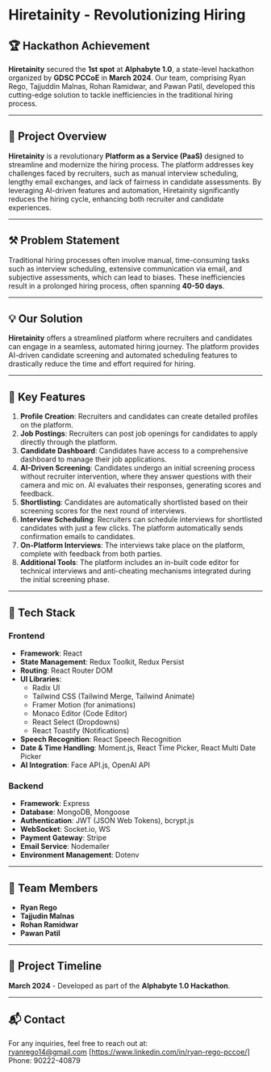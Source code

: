# Hiretainity - Revolutionizing Hiring

## 🏆 Hackathon Achievement
**Hiretainity** secured the **1st spot** at **Alphabyte 1.0**, a state-level hackathon organized by **GDSC PCCoE** in **March 2024**. Our team, comprising Ryan Rego, Tajjuddin Malnas, Rohan Ramidwar, and Pawan Patil, developed this cutting-edge solution to tackle inefficiencies in the traditional hiring process.

---

## 📢 Project Overview
**Hiretainity** is a revolutionary **Platform as a Service (PaaS)** designed to streamline and modernize the hiring process. The platform addresses key challenges faced by recruiters, such as manual interview scheduling, lengthy email exchanges, and lack of fairness in candidate assessments. By leveraging AI-driven features and automation, Hiretainity significantly reduces the hiring cycle, enhancing both recruiter and candidate experiences.

---

## ⚒ Problem Statement
Traditional hiring processes often involve manual, time-consuming tasks such as interview scheduling, extensive communication via email, and subjective assessments, which can lead to biases. These inefficiencies result in a prolonged hiring process, often spanning **40-50 days**.

---

## 💡 Our Solution
**Hiretainity** offers a streamlined platform where recruiters and candidates can engage in a seamless, automated hiring journey. The platform provides AI-driven candidate screening and automated scheduling features to drastically reduce the time and effort required for hiring.

---

## 📍 Key Features

1. **Profile Creation**: Recruiters and candidates can create detailed profiles on the platform.
2. **Job Postings**: Recruiters can post job openings for candidates to apply directly through the platform.
3. **Candidate Dashboard**: Candidates have access to a comprehensive dashboard to manage their job applications.
4. **AI-Driven Screening**: Candidates undergo an initial screening process without recruiter intervention, where they answer questions with their camera and mic on. AI evaluates their responses, generating scores and feedback.
5. **Shortlisting**: Candidates are automatically shortlisted based on their screening scores for the next round of interviews.
6. **Interview Scheduling**: Recruiters can schedule interviews for shortlisted candidates with just a few clicks. The platform automatically sends confirmation emails to candidates.
7. **On-Platform Interviews**: The interviews take place on the platform, complete with feedback from both parties.
8. **Additional Tools**: The platform includes an in-built code editor for technical interviews and anti-cheating mechanisms integrated during the initial screening phase.

---

## 🚀 Tech Stack

### **Frontend**
- **Framework**: React
- **State Management**: Redux Toolkit, Redux Persist
- **Routing**: React Router DOM
- **UI Libraries**: 
  - Radix UI
  - Tailwind CSS (Tailwind Merge, Tailwind Animate)
  - Framer Motion (for animations)
  - Monaco Editor (Code Editor)
  - React Select (Dropdowns)
  - React Toastify (Notifications)
- **Speech Recognition**: React Speech Recognition
- **Date & Time Handling**: Moment.js, React Time Picker, React Multi Date Picker
- **AI Integration**: Face API.js, OpenAI API

### **Backend**
- **Framework**: Express
- **Database**: MongoDB, Mongoose
- **Authentication**: JWT (JSON Web Tokens), bcrypt.js
- **WebSocket**: Socket.io, WS
- **Payment Gateway**: Stripe
- **Email Service**: Nodemailer
- **Environment Management**: Dotenv

  
---

## 👥 Team Members
- **Ryan Rego**  
- **Tajjudin Malnas**  
- **Rohan Ramidwar**  
- **Pawan Patil**  

---

## 📆 Project Timeline
**March 2024** - Developed as part of the **Alphabyte 1.0 Hackathon**.

---

## 📬 Contact
For any inquiries, feel free to reach out at:  
ryanrego14@gmail.com
[https://www.linkedin.com/in/ryan-rego-pccoe/]
Phone: 90222-40879

